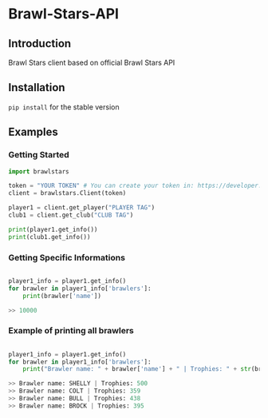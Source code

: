 # Brawl-Stars-API

## Introduction
Brawl Stars client based on official Brawl Stars API

## Installation
`pip install`  for the stable version

## Examples

### Getting Started
```py
import brawlstars

token = "YOUR TOKEN" # You can create your token in: https://developer.brawlstars.com/#/getting-started
client = brawlstars.Client(token)

player1 = client.get_player("PLAYER TAG")
club1 = client.get_club("CLUB TAG")

print(player1.get_info())
print(club1.get_info())

```
### Getting Specific Informations
```py

player1_info = player1.get_info()
for brawler in player1_info['brawlers']:
    print(brawler['name'])

>> 10000
```

### Example of printing all brawlers
```py

player1_info = player1.get_info()
for brawler in player1_info['brawlers']:
    print("Brawler name: " + brawler['name'] + " | Trophies: " + str(brawler['trophies']))

>> Brawler name: SHELLY | Trophies: 500
>> Brawler name: COLT | Trophies: 359
>> Brawler name: BULL | Trophies: 438
>> Brawler name: BROCK | Trophies: 395

```

